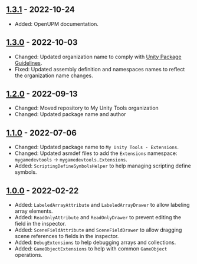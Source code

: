 ## [1.3.1] - 2022-10-24
- Added: OpenUPM documentation.

## [1.3.0] - 2022-10-03
- Changed: Updated organization name to comply with [Unity Package Guidelines](https://unity.com/legal/terms-of-service/software/package-guidelines).
- Fixed: Updated assembly definition and namespaces names to reflect the organization name changes.

## [1.2.0] - 2022-09-13
- Changed: Moved repository to My Unity Tools organization
- Changed: Updated package name and author 

## [1.1.0] - 2022-07-06
- Changed: Updated package name to `My Unity Tools - Extensions`.
- Changed: Updated asmdef files to add the `Extensions` namespace: `mygamedevtools` -> `mygamedevtools.Extensions`.
- Added: `ScriptingDefineSymbolsHelper` to help managing scripting define symbols.

## [1.0.0] - 2022-02-22
- Added: `LabeledArrayAttribute` and `LabeledArrayDrawer` to allow labeling array elements.
- Added: `ReadOnlyAttribute` and `ReadOnlyDrawer` to prevent editing the field in the inspector.
- Added: `SceneFieldAttribute` and `SceneFieldDrawer` to allow dragging scene references to fields in the inspector.
- Added: `DebugExtensions` to help debugging arrays and collections.
- Added: `GameObjectExtensions` to help with common `GameObject` operations.

[1.3.1]: https://github.com/mygamedevtools/extensions/compare/1.3.0...1.3.1
[1.3.0]: https://github.com/mygamedevtools/extensions/compare/1.2.0...1.3.0
[1.2.0]: https://github.com/mygamedevtools/extensions/compare/1.1.0...1.2.0
[1.1.0]: https://github.com/mygamedevtools/extensions/compare/1.0.0...1.1.0
[1.0.0]: https://github.com/mygamedevtools/extensions/compare/593b818...1.0.0